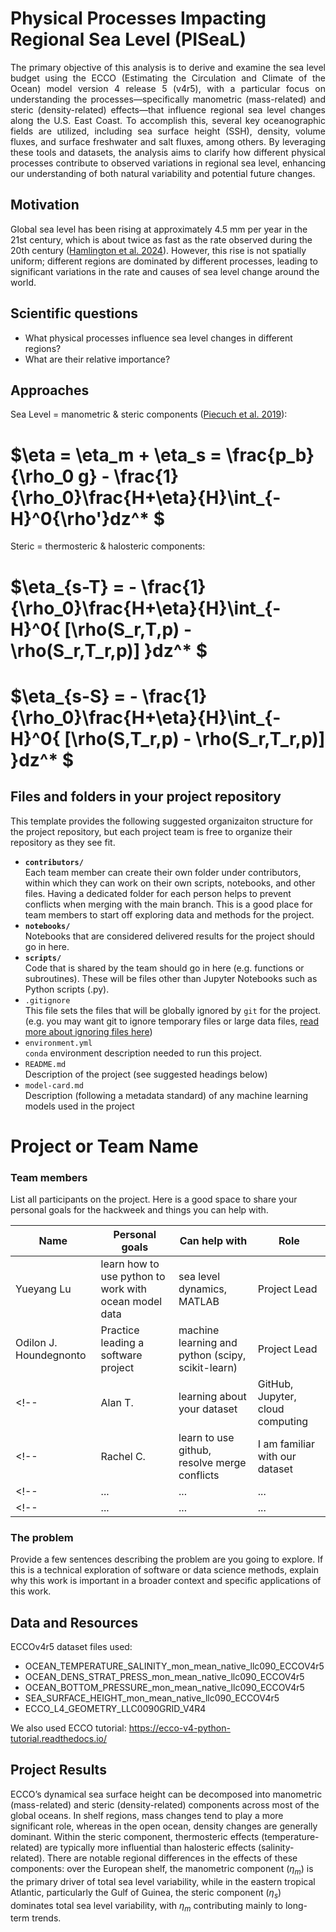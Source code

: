 # Physical Processes Impacting Regional Sea Level (PISeaL)

<div align="justify">
The primary objective of this analysis is to derive and examine the sea level budget using the ECCO (Estimating the Circulation and Climate of the Ocean) model version 4 release 5 (v4r5), with a particular focus on understanding the processes—specifically manometric (mass-related) and steric (density-related) effects—that influence regional sea level changes along the U.S. East Coast. To accomplish this, several key oceanographic fields are utilized, including sea surface height (SSH), density, volume fluxes, and surface freshwater and salt fluxes, among others. By leveraging these tools and datasets, the analysis aims to clarify how different physical processes contribute to observed variations in regional sea level, enhancing our understanding of both natural variability and potential future changes.
</div>

## Motivation
Global sea level has been rising at approximately 4.5 mm per year in the 21st century, which is about twice as fast as the rate observed during the 20th century ([Hamlington et al. 2024](https://www.nature.com/articles/s43247-024-01761-5)). However, this rise is not spatially uniform; different regions are dominated by different processes, leading to significant variations in the rate and causes of sea level change around the world.

## Scientific questions
- What physical processes influence sea level changes in different regions?
- What are their relative importance?

## Approaches
Sea Level = manometric & steric components ([Piecuch et al. 2019](https://doi.org/10.1029/2019JC015339)):

# $\eta = \eta_m + \eta_s = \frac{p_b}{\rho_0 g} - \frac{1}{\rho_0}\frac{H+\eta}{H}\int_{-H}^0{\rho'}dz^* $

Steric = thermosteric & halosteric components:

# $\eta_{s-T} = - \frac{1}{\rho_0}\frac{H+\eta}{H}\int_{-H}^0{ [\rho(S_r,T,p) - \rho(S_r,T_r,p)] }dz^* $ 
# $\eta_{s-S} = - \frac{1}{\rho_0}\frac{H+\eta}{H}\int_{-H}^0{ [\rho(S,T_r,p) - \rho(S_r,T_r,p)] }dz^* $

## Files and folders in your project repository

This template provides the following suggested organizaiton structure for the project repository, but each project team is free to organize their repository as they see fit.

* **`contributors/`**
<br> Each team member can create their own folder under contributors, within which they can work on their own scripts, notebooks, and other files. Having a dedicated folder for each person helps to prevent conflicts when merging with the main branch. This is a good place for team members to start off exploring data and methods for the project.
* **`notebooks/`**
<br> Notebooks that are considered delivered results for the project should go in here.
* **`scripts/`**
<br> Code that is shared by the team should go in here (e.g. functions or subroutines). These will be files other than Jupyter Notebooks such as Python scripts (.py).
* `.gitignore`
<br> This file sets the files that will be globally ignored by `git` for the project. (e.g. you may want git to ignore temporary files or large data files, [read more about ignoring files here](https://docs.github.com/en/get-started/getting-started-with-git/ignoring-files))
* `environment.yml`
<br> `conda` environment description needed to run this project.
* `README.md`
<br> Description of the project (see suggested headings below)
* `model-card.md`
<br> Description (following a metadata standard) of any machine learning models used in the project

# Project or Team Name

### Team members

List all participants on the project. Here is a good space to share your personal goals for the hackweek and things you can help with.

| Name | Personal goals | Can help with | Role |
| ------------- | ------------- | ------------- | ------------- |
| Yueyang Lu | learn how to use python to work with ocean model data  | sea level dynamics, MATLAB  | Project Lead |
| Odilon J. Houndegnonto| Practice leading a software project | machine learning and python (scipy, scikit-learn) | Project Lead |
<!--| Alan T. | learning about your dataset | GitHub, Jupyter, cloud computing | Project Helper |-->
<!--| Rachel C. | learn to use github, resolve merge conflicts | I am familiar with our dataset | Team Member  |-->
<!--| ... | ... | ... | ... |-->
<!--| ... | ... | ... | ... |-->

### The problem

Provide a few sentences describing the problem are you going to explore. If this is a technical exploration of software or data science methods, explain why this work is important in a broader context and specific applications of this work.

## Data and Resources

ECCOv4r5 dataset files used:

- OCEAN_TEMPERATURE_SALINITY_mon_mean_native_llc090_ECCOV4r5
- OCEAN_DENS_STRAT_PRESS_mon_mean_native_llc090_ECCOV4r5
- OCEAN_BOTTOM_PRESSURE_mon_mean_native_llc090_ECCOV4r5
- SEA_SURFACE_HEIGHT_mon_mean_native_llc090_ECCOV4r5
- ECCO_L4_GEOMETRY_LLC0090GRID_V4R4

We also used ECCO tutorial: https://ecco-v4-python-tutorial.readthedocs.io/ 

## Project Results

ECCO’s dynamical sea surface height can be decomposed into manometric (mass-related) and steric (density-related) components across most of the global oceans. In shelf regions, mass changes tend to play a more significant role, whereas in the open ocean, density changes are generally dominant. Within the steric component, thermosteric effects (temperature-related) are typically more influential than halosteric effects (salinity-related). There are notable regional differences in the effects of these components: over the European shelf, the manometric component ($\eta_m$) is the primary driver of total sea level variability, while in the eastern tropical Atlantic, particularly the Gulf of Guinea, the steric component ($\eta_s$) dominates total sea level variability, with $\eta_m$ contributing mainly to long-term trends.




